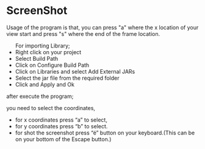 # ScreenShot


Usage of the program is that, you can press "a" where the x location of your view start and press "s" where the end of the frame location.

<ul>For importing Library;
	<li>Right click on your project</li>
	<li>Select Build Path</li>
	<li>Click on Configure Build Path</li>
	<li>Click on Libraries and select Add External JARs</li>
	<li>Select the jar file from the required folder</li>
	<li>Click and Apply and Ok</li></ul>

 <p> after execute the program;</p>
  <p>you need to select the coordinates,</p>
  <ul><li>for x coordinates press “a” to select,</li>
  <li>for y coordinates press “b” to select.</li>
  <li>for shot the screenshot press “é” button on your keyboard.(This can be on  your bottom of the Escape button.)</li></ul>

